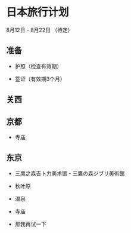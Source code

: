# 日本旅行计划

8月12日 - 8月22日 （待定）

## 准备

- 护照（检查有效期）

- 签证（有效期3个月）


## 关西


## 京都

- 寺庙


## 东京

- 三鹰之森吉卜力美术馆 - 三鷹の森ジブリ美術館

- 秋叶原

- 温泉

- 寺庙

- 那我再试一下
